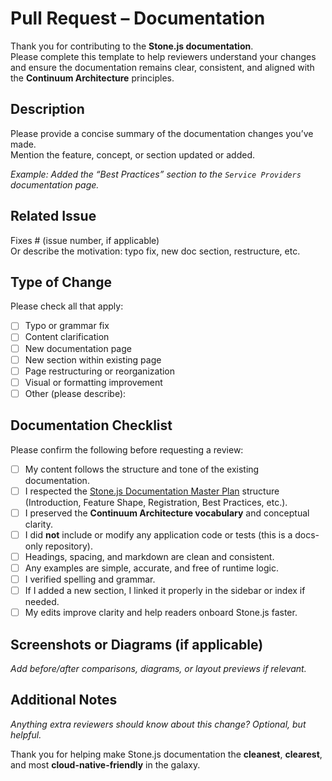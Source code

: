 # Pull Request – Documentation

Thank you for contributing to the **Stone.js documentation**.  
Please complete this template to help reviewers understand your changes and ensure the documentation remains clear, consistent, and aligned with the **Continuum Architecture** principles.

## Description

Please provide a concise summary of the documentation changes you’ve made.  
Mention the feature, concept, or section updated or added.

_Example: Added the “Best Practices” section to the `Service Providers` documentation page._

## Related Issue

Fixes # (issue number, if applicable)  
Or describe the motivation: typo fix, new doc section, restructure, etc.

## Type of Change

Please check all that apply:

- [ ] Typo or grammar fix
- [ ] Content clarification
- [ ] New documentation page
- [ ] New section within existing page
- [ ] Page restructuring or reorganization
- [ ] Visual or formatting improvement
- [ ] Other (please describe):

## Documentation Checklist

Please confirm the following before requesting a review:

- [ ] My content follows the structure and tone of the existing documentation.
- [ ] I respected the [Stone.js Documentation Master Plan](https://github.com/stone-foundation/stone-js-docs#readme) structure (Introduction, Feature Shape, Registration, Best Practices, etc.).
- [ ] I preserved the **Continuum Architecture vocabulary** and conceptual clarity.
- [ ] I did **not** include or modify any application code or tests (this is a docs-only repository).
- [ ] Headings, spacing, and markdown are clean and consistent.
- [ ] Any examples are simple, accurate, and free of runtime logic.
- [ ] I verified spelling and grammar.
- [ ] If I added a new section, I linked it properly in the sidebar or index if needed.
- [ ] My edits improve clarity and help readers onboard Stone.js faster.

## Screenshots or Diagrams (if applicable)

_Add before/after comparisons, diagrams, or layout previews if relevant._

## Additional Notes

_Anything extra reviewers should know about this change? Optional, but helpful._

Thank you for helping make Stone.js documentation the **cleanest**, **clearest**, and most **cloud-native-friendly** in the galaxy.

